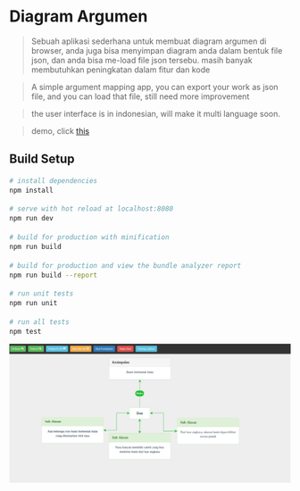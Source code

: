 # Diagram Argumen

> Sebuah aplikasi sederhana untuk membuat diagram argumen di browser, anda juga bisa menyimpan diagram anda dalam bentuk file json, dan anda bisa me-load file json tersebu. masih banyak membutuhkan peningkatan dalam fitur dan kode

> A simple argument mapping app, you can export your work as json file, and you can load that file, still need more improvement

> the user interface is in indonesian, will make it multi language soon.

> demo, click [this](https://rickyandi.github.io)

## Build Setup

``` bash
# install dependencies
npm install

# serve with hot reload at localhost:8080
npm run dev

# build for production with minification
npm run build

# build for production and view the bundle analyzer report
npm run build --report

# run unit tests
npm run unit

# run all tests
npm test
```

![App screenshot](/app-scrot.png?raw=true "Sample")
